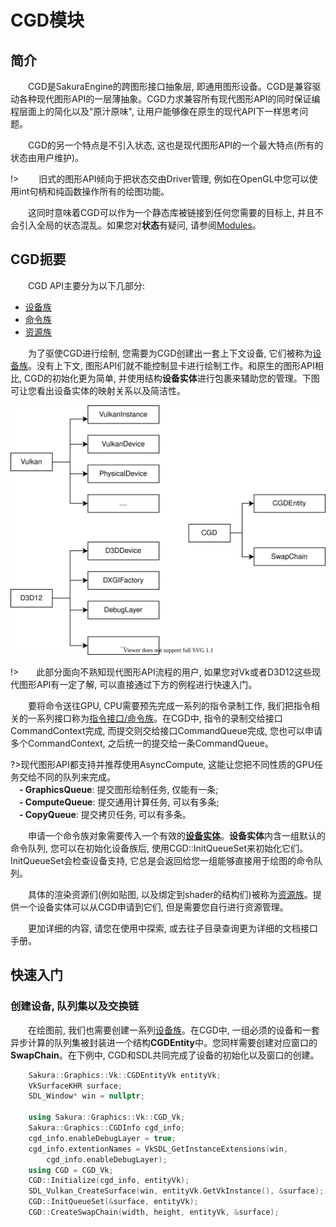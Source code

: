 <!--
 * @Author: your name
 * @Date: 2020-03-04 07:52:14
 * @LastEditTime: 2020-03-05 15:48:26
 * @LastEditors: Please set LastEditors
 * @Description: In User Settings Edit
 * @FilePath: \docs\Modules\CGD\CGD.md
 -->
<h1 align="left">CGD模块</h1>

## 简介
&emsp;&emsp;CGD是SakuraEngine的跨图形接口抽象层, 即通用图形设备。CGD是兼容驱动各种现代图形API的一层薄抽象。CGD力求兼容所有现代图形API的同时保证编程层面上的简化以及"原汁原味", 让用户能够像在原生的现代API下一样思考问题。

&emsp;&emsp;CGD的另一个特点是不引入状态, 这也是现代图形API的一个最大特点(所有的状态由用户维护)。

!> &emsp;&emsp;旧式的图形API倾向于把状态交由Driver管理, 例如在OpenGL中您可以使用int句柄和纯函数操作所有的绘图功能。

&emsp;&emsp;这同时意味着CGD可以作为一个静态库被链接到任何您需要的目标上, 并且不会引入全局的状态混乱。如果您对**状态**有疑问, 请参阅[Modules](/Modules/README.md)。


## CGD扼要

&emsp;&emsp;CGD API主要分为以下几部分:

- [设备族](StaticBuilds/CGD/CGD_Device.md)
- [命令族](StaticBuilds/CGD/CGD_Command.md)
- [资源族](StaticBuilds/CGD/CGD_Resource.md)

&emsp;&emsp;为了驱使CGD进行绘制, 您需要为CGD创建出一套上下文设备, 它们被称为[设备族](StaticBuilds/CGD/CGD_Device.md)。没有上下文, 图形API们就不能控制显卡进行绘制工作。和原生的图形API相比, CGD的初始化更为简单, 并使用结构**设备实体**进行包裹来辅助您的管理。下图可让您看出设备实体的映射关系以及简洁性。

![CGD_entity](CGDEntity.svg)

!>&emsp;&emsp;此部分面向不熟知现代图形API流程的用户, 如果您对Vk或者D3D12这些现代图形API有一定了解, 可以直接通过下方的例程进行快速入门。

&emsp;&emsp;要将命令送往GPU, CPU需要预先完成一系列的指令录制工作, 我们把指令相关的一系列接口称为[指令接口/命令族]()。在CGD中, 指令的录制交给接口CommandContext完成, 而提交则交给接口CommandQueue完成, 您也可以申请多个CommandContext, 之后统一的提交给一条CommandQueue。

?>现代图形API都支持并推荐使用AsyncCompute, 这能让您把不同性质的GPU任务交给不同的队列来完成。</br> 
&emsp;**- GraphicsQueue**: 提交图形绘制任务, 仅能有一条;</br> 
&emsp;**- ComputeQueue**: 提交通用计算任务, 可以有多条;</br> 
&emsp;**- CopyQueue**: 提交拷贝任务, 可以有多条。

&emsp;&emsp;申请一个命令族对象需要传入一个有效的[**设备实体**](StaticBuilds/CGD/CGD_Device.md)。**设备实体**内含一组默认的命令队列, 您可以在初始化设备族后, 使用CGD::InitQueueSet来初始化它们。InitQueueSet会检查设备支持, 它总是会返回给您一组能够直接用于绘图的命令队列。

&emsp;&emsp;具体的渲染资源们(例如贴图, 以及绑定到shader的结构们)被称为[资源族](StaticBuilds/CGD/CGD_Device.md)。提供一个设备实体可以从CGD申请到它们, 但是需要您自行进行资源管理。

&emsp;&emsp;更加详细的内容, 请您在使用中探索, 或去往子目录查询更为详细的文档接口手册。

## 快速入门
### 创建设备, 队列集以及交换链
&emsp;&emsp;在绘图前, 我们也需要创建一系列[设备族](StaticBuilds/CGD/CGD_Device.md)。在CGD中, 一组必须的设备和一套异步计算的队列集被封装进一个结构**CGDEntity**中。您同样需要创建对应窗口的**SwapChain**。在下例中, CGD和SDL共同完成了设备的初始化以及窗口的创建。

``` cpp
    Sakura::Graphics::Vk::CGDEntityVk entityVk;
    VkSurfaceKHR surface;
    SDL_Window* win = nullptr;
    
    using Sakura::Graphics::Vk::CGD_Vk;
    Sakura::Graphics::CGDInfo cgd_info;
    cgd_info.enableDebugLayer = true;
    cgd_info.extentionNames = VkSDL_GetInstanceExtensions(win,
        cgd_info.enableDebugLayer);
    using CGD = CGD_Vk;
    CGD::Initialize(cgd_info, entityVk);
    SDL_Vulkan_CreateSurface(win, entityVk.GetVkInstance(), &surface);
    CGD::InitQueueSet(&surface, entityVk);
    CGD::CreateSwapChain(width, height, entityVk, &surface);
```
